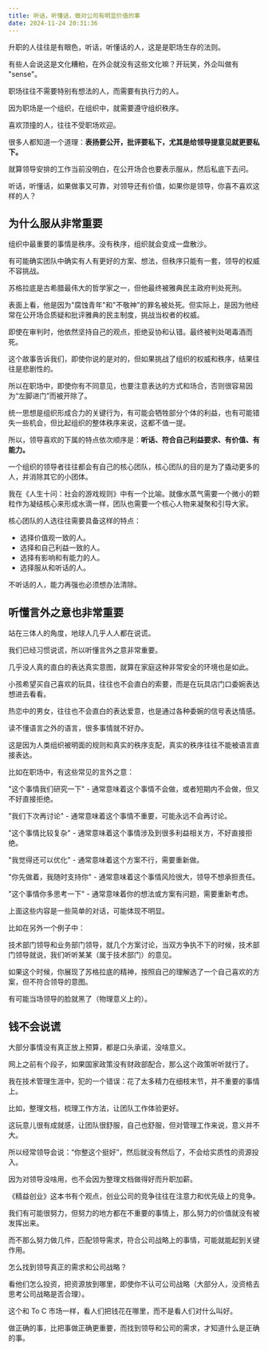 ```yaml
---
title: 听话，听懂话，做对公司有明显价值的事
date: 2024-11-24 20:31:36
---
```


升职的人往往是有眼色，听话，听懂话的人，这是是职场生存的法则。

有些人会说这是文化糟粕，在外企就没有这些文化嘛？开玩笑，外企叫做有 "sense"。

职场往往不需要特别有想法的人，而需要有执行力的人。

因为职场是一个组织，在组织中，就需要遵守组织秩序。

喜欢顶撞的人，往往不受职场欢迎。

很多人都知道一个道理：**表扬要公开，批评要私下，尤其是给领导提意见就更要私下。**

就算领导安排的工作当前没明白，在公开场合也要表示服从，然后私底下去问。

听话，听懂话，如果做事又可靠，对领导还有价值，如果你是领导，你喜不喜欢这样的人？

## 为什么服从非常重要

组织中最重要的事情是秩序。没有秩序，组织就会变成一盘散沙。

有可能确实团队中确实有人有更好的方案、想法，但秩序只能有一套，领导的权威不容挑战。

苏格拉底是古希腊最伟大的哲学家之一，但他最终被雅典民主政府判处死刑。

表面上看，他是因为"腐蚀青年"和"不敬神"的罪名被处死。但实际上，是因为他经常在公开场合质疑和批评雅典的民主制度，挑战当权者的权威。

即使在审判时，他依然坚持自己的观点，拒绝妥协和认错。最终被判处喝毒酒而死。

这个故事告诉我们，即使你说的是对的，但如果挑战了组织的权威和秩序，结果往往是悲剧性的。

所以在职场中，即使你有不同意见，也要注意表达的方式和场合，否则很容易因为“左脚进门”而被开除了。

统一思想是组织形成合力的关键行为，有可能会牺牲部分个体的利益，也有可能错失一些机会，但比起组织的整体秩序来说，这都不值一提。

所以，领导喜欢的下属的特点依次顺序是：**听话、符合自己利益要求、有价值、有能力。**

一个组织的领导者往往都会有自己的核心团队，核心团队的目的是为了撬动更多的人，并消除其它的小团体。

我在《人生十问：社会的游戏规则》中有一个比喻。就像水蒸气需要一个微小的颗粒作为凝结核心来形成水滴一样，团队也需要一个核心人物来凝聚和引导大家。

核心团队的人选往往需要具备这样的特点：

- 选择价值观一致的人。
- 选择和自己利益一致的人。
- 选择有影响和有能力的人。
- 选择服从和听话的人。

不听话的人，能力再强也必须想办法清除。

## 听懂言外之意也非常重要

站在三体人的角度，地球人几乎人人都在说谎。

我们已经习惯说谎，所以听懂言外之意非常重要。

几乎没人真的直白的表达真实意图，就算在家庭这种非常安全的环境也是如此。

小孩希望买自己喜欢的玩具，往往也不会直白的索要，而是在玩具店门口委婉表达想进去看看。

热恋中的男女，往往也不会直白的表达爱意，也是通过各种委婉的信号表达情感。

读不懂语言之外的语言，很多事情就不好办。

这是因为人类组织被明面的规则和真实的秩序支配，真实的秩序往往不能被语言直接表达。

比如在职场中，有这些常见的言外之意：

"这个事情我们研究一下" - 通常意味着这个事情不会做，或者短期内不会做，但又不好直接拒绝。

"我们下次再讨论" - 通常意味着这个事情不重要，可能永远不会再讨论。

"这个事情比较复杂" - 通常意味着这个事情涉及到很多利益相关方，不好直接拒绝。

"我觉得还可以优化" - 通常意味着这个方案不行，需要重新做。

"你先做着，我随时支持你" - 通常意味着这个事情风险很大，领导不想承担责任。

"这个事情你多思考一下" - 通常意味着你的想法或方案有问题，需要重新考虑。

上面这些内容是一些简单的对话，可能体现不明显。

比如在另外一个例子中：

技术部门领导和业务部门领导，就几个方案讨论，当双方争执不下的时候，技术部门领导就说，我们听听某某（属于技术部门）的意见。

如果这个时候，你展现了苏格拉底的精神，按照自己的理解选了一个自己喜欢的方案，但不符合领导的意图。

有可能当场领导的脸就黑了（物理意义上的）。

## 钱不会说谎

大部分事情没有真正放上预算，都是口头承诺，没啥意义。

网上之前有个段子，如果国家政策没有财政部配合，那么这个政策听听就行了。

我在技术管理生涯中，犯的一个错误：花了太多精力在细枝末节，并不重要的事情上。

比如，整理文档，梳理工作方法，让团队工作体验更好。

这玩意儿很有成就感，让团队很舒服，自己也舒服，但对管理工作来说，意义并不大。

所以经常领导会说：“你整这个挺好”，然后就没有然后了，不会给实质性的资源投入。

因为对领导没啥用，也不会因为整理文档做得好而升职加薪。

《精益创业》这本书有个观点，创业公司的竞争往往在注意力和优先级上的竞争。

我们有可能很努力，但努力的地方都在不重要的事情上，那么努力的价值就没有被发挥出来。

而不那么努力做几件，匹配领导需求，符合公司战略上的事情，可能就能起到关键作用。

怎么找到领导真正的需求和公司战略？

看他们怎么投资，把资源放到哪里，即使你不认可公司战略（大部分人，没资格去思考公司战略是否合理）。

这个和 To C 市场一样，看人们把钱花在哪里，而不是看人们对什么叫好。

做正确的事，比把事做正确更重要，而找到领导和公司的需求，才知道什么是正确的事。